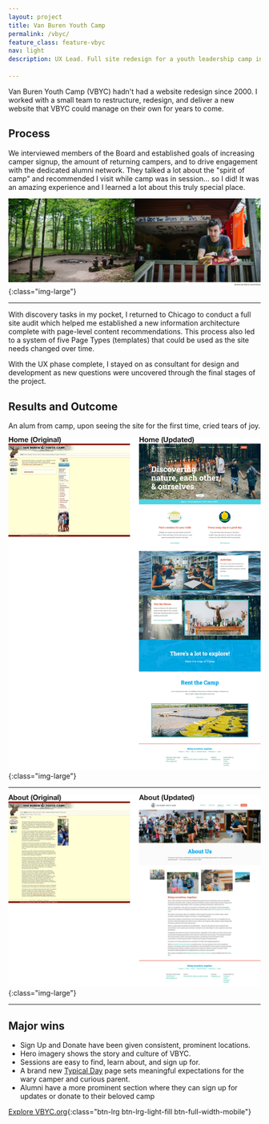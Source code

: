 ```yaml
---
layout: project
title: Van Buren Youth Camp
permalink: /vbyc/
feature_class: feature-vbyc
nav: light
description: UX Lead. Full site redesign for a youth leadership camp in Michigan.

---
```


Van Buren Youth Camp (VBYC) hadn't had a website redesign since 2000. I worked with a small team to restructure, redesign, and deliver a new website that VBYC could manage on their own for years to come.

## Process

We interviewed members of the Board and established goals of increasing camper signup, the amount of returning campers, and to drive engagement with the dedicated alumni network. They talked a lot about the "spirit of camp" and recommended I visit while camp was in session... so I did! It was an amazing experience and I learned a lot about this truly special place.

![VBYC Site visit](/assets/images/projects/vbyc-visit.jpg){:class="img-large"}

---

With discovery tasks in my pocket, I returned to Chicago to conduct a full site audit which helped me established a new information architecture complete with page-level content recommendations. This process also led to a system of five Page Types (templates) that could be used as the site needs changed over time.

With the UX phase complete, I stayed on as consultant for design and development as new questions were uncovered through the final stages of the project.

## Results and Outcome
An alum from camp, upon seeing the site for the first time, cried tears of joy.

![VBYC Home](/assets/images/projects/vbyc-home.jpg){:class="img-large"}

---

![VBYC About](/assets/images/projects/vbyc-about.jpg){:class="img-large"}

---

## Major wins
- Sign Up and Donate have been given consistent, prominent locations.
- Hero imagery shows the story and culture of VBYC.
- Sessions are easy to find, learn about, and sign up for.
- A brand new [Typical Day](http://vbyc.org/typical-day/) page sets meaningful expectations for the wary camper and curious parent.
- Alumni have a more prominent section where they can sign up for updates or donate to their beloved camp

[Explore VBYC.org](http://www.vbyc.org){:class="btn-lrg btn-lrg-light-fill btn-full-width-mobile"}
